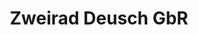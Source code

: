 ---
title: "Zweirad Deusch GbR"
url: /kressbronn-am-bodensee/zweirad-deusch-gbr-bodanstrasse/
shop: Fahrrad
---